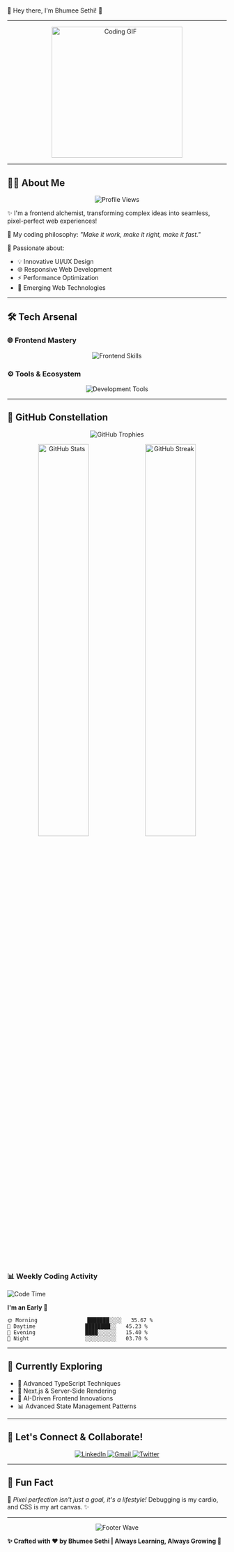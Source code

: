 # <h2 align="center">
  🚀 Hey there, I'm Bhumee Sethi! 👋
  <br>
</h2>

---

<div align="center">
  <img src="https://media.giphy.com/media/SWoSkN6DxTszqIKEqv/giphy.gif" width="300px" alt="Coding GIF" />
</div>

---

## 👩‍💻 **About Me**

<p align="center">
  <img src="https://komarev.com/ghpvc/?username=bhumeesethi&color=blueviolet" alt="Profile Views" />
</p>

✨ I'm a frontend alchemist, transforming complex ideas into seamless, pixel-perfect web experiences! 

🎯 My coding philosophy: *"Make it work, make it right, make it fast."* 

🚀 Passionate about:
- 💡 Innovative UI/UX Design
- 🌐 Responsive Web Development
- ⚡ Performance Optimization
- 🤖 Emerging Web Technologies

---

## 🛠️ **Tech Arsenal**

### 🌐 **Frontend Mastery**
<p align="center">
  <img src="https://skillicons.dev/icons?i=html,css,sass,javascript,react,angular,tailwind" alt="Frontend Skills" />
</p>

### ⚙️ **Tools & Ecosystem**
<p align="center">
  <img src="https://skillicons.dev/icons?i=git,github,npm,vscode,figma" alt="Development Tools" />
</p>

---

## 🚀 **GitHub Constellation**

<p align="center">
  <img src="https://github-profile-trophy.vercel.app/?username=bhumeesethi&theme=radical&column=7" alt="GitHub Trophies" />
</p>

<p align="center">
  <img width="48%" src="https://github-readme-stats.vercel.app/api?username=bhumeesethi&show_icons=true&theme=radical&include_all_commits=true&count_private=true" alt="GitHub Stats" />
  <img width="48%" src="https://github-readme-streak-stats.herokuapp.com/?user=bhumeesethi&theme=radical" alt="GitHub Streak" />
</p>

### 📊 **Weekly Coding Activity**
<!--START_SECTION:waka-->
![Code Time](http://img.shields.io/badge/Code%20Time-1%2C234%20hrs-blue)

**I'm an Early 🐤** 

```text
🌞 Morning                ███████░░░░   35.67 % 
🌆 Daytime                ████████░░   45.23 % 
🌃 Evening                ████░░░░░░   15.40 % 
🌙 Night                  ░░░░░░░░░░   03.70 % 
```
<!--END_SECTION:waka-->

---

## 🌱 **Currently Exploring**

- 🔬 Advanced TypeScript Techniques
- 🚀 Next.js & Server-Side Rendering
- 🤖 AI-Driven Frontend Innovations
- 📊 Advanced State Management Patterns

---

## 🤝 **Let's Connect & Collaborate!**

<p align="center">
  <a href="https://www.linkedin.com/in/bhumee-sethi" target="_blank">
    <img alt="LinkedIn" src="https://img.shields.io/badge/LinkedIn-0077B5?style=for-the-badge&logo=linkedin&logoColor=white" />
  </a>
  <a href="mailto:bhumee413@gmail.com">
    <img alt="Gmail" src="https://img.shields.io/badge/Gmail-D14836?style=for-the-badge&logo=gmail&logoColor=white" />
  </a>
  <a href="https://twitter.com/bhumeesethi" target="_blank">
    <img alt="Twitter" src="https://img.shields.io/badge/Twitter-1DA1F2?style=for-the-badge&logo=twitter&logoColor=white" />
  </a>
</p>

---

## 🎨 **Fun Fact**
💖 *Pixel perfection isn't just a goal, it's a lifestyle!* 
Debugging is my cardio, and CSS is my art canvas. ✨

---

<p align="center">
  <img src="https://capsule-render.vercel.app/api?type=waving&color=gradient&height=100&section=footer" alt="Footer Wave" />
</p>

**✨ Crafted with ❤️ by Bhumee Sethi | Always Learning, Always Growing 🚀**

